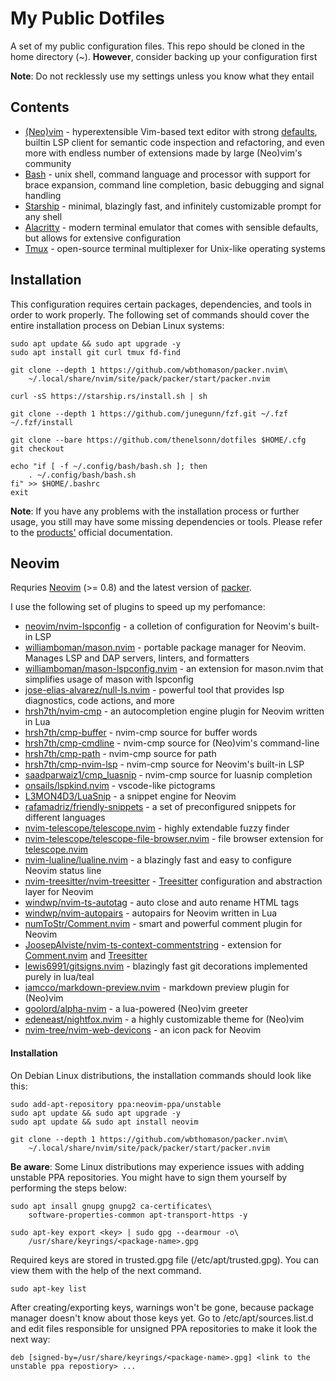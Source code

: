 # My Public Dotfiles

A set of my public configuration files.
This repo should be cloned in the home directory (~).
**However**, consider backing up your configuration
first

**Note**: Do not recklessly use my settings unless you know
what they entail

## Contents

- [(Neo)vim](https://neovim.io) - hyperextensible Vim-based text editor
with strong [defaults](https://neovim.io/doc/user/vim_diff.html#nvim-defaults),
builtin LSP client for semantic code inspection and refactoring, and even more
with endless number of extensions made by large (Neo)vim's community
- [Bash](https://github.com/bminor/bash) - unix shell, command language and processor 
with support for brace expansion, command line completion, 
basic debugging and signal handling
- [Starship](https://starship.rs) - minimal, blazingly fast, and infinitely
customizable prompt for any shell
- [Alacritty](https://github.com/alacritty/alacritty) - modern terminal emulator 
that comes with sensible defaults, but allows for extensive configuration
- [Tmux](https://github.com/tmux/tmux) - open-source terminal multiplexer for 
Unix-like operating systems

## Installation

This configuration requires certain packages, dependencies, 
and tools in order to work properly. The following set of commands 
should cover the entire installation process on Debian Linux systems:
    
    sudo apt update && sudo apt upgrade -y
    sudo apt install git curl tmux fd-find

    git clone --depth 1 https://github.com/wbthomason/packer.nvim\
        ~/.local/share/nvim/site/pack/packer/start/packer.nvim

    curl -sS https://starship.rs/install.sh | sh

    git clone --depth 1 https://github.com/junegunn/fzf.git ~/.fzf
    ~/.fzf/install

    git clone --bare https://github.com/thenelsonn/dotfiles $HOME/.cfg
    git checkout

    echo "if [ -f ~/.config/bash/bash.sh ]; then
        . ~/.config/bash/bash.sh
    fi" >> $HOME/.bashrc
    exit

**Note**: If you have any problems with the installation process or further usage, 
you still may have some missing dependencies or tools. Please refer 
to the [products'](#contents) official documentation.

## Neovim

Requries [Neovim](https://neovim.io) (>= 0.8) and 
the latest version of [packer](https://github.com/wbthomason/packer.nvim).

I use the following set of plugins to speed up my perfomance:

- [neovim/nvim-lspconfig](https://github.com/neovim/nvim-lspconfig) - 
a colletion of configuration for Neovim's built-in LSP
- [williamboman/mason.nvim](https://github.com/williamboman/mason.nvim) - 
portable package manager for Neovim. Manages LSP and DAP servers, linters, and formatters
- [williamboman/mason-lspconfig.nvim](https://github.com/williamboman/mason-lspconfig.nvim) -
an extension for mason.nvim that simplifies usage of mason with lspconfig
- [jose-elias-alvarez/null-ls.nvim](https://github.com/jose-elias-alvarez/null-ls.nvim) -
powerful tool that provides lsp diagnostics, code actions, and more
- [hrsh7th/nvim-cmp](https://github.com/hrsh7th/nvim-cmp) -
an autocompletion engine plugin for Neovim written in Lua
- [hrsh7th/cmp-buffer](https://github.com/hrsh7th/cmp-buffer) -
nvim-cmp source for buffer words
- [hrsh7th/cmp-cmdline](https://github.com/hrsh7th/cmp-cmdline) -
nvim-cmp source for (Neo)vim's command-line
- [hrsh7th/cmp-path](https://github.com/hrsh7th/cmp-path) -
nvim-cmp source for path
- [hrsh7th/cmp-nvim-lsp](https://github.com/hrsh7th/cmp-nvim-lsp) -
nvim-cmp source for Neovim's built-in LSP
- [saadparwaiz1/cmp_luasnip](https://github.com/saadparwaiz1/cmp_luasnip) -
nvim-cmp source for luasnip completion
- [onsails/lspkind.nvim](https://github.com/onsails/lspkind.nvim) -
vscode-like pictograms
- [L3MON4D3/LuaSnip](https://github.com/L3MON4D3/LuaSnip) -
a snippet engine for Neovim
- [rafamadriz/friendly-snippets](https://github.com/rafamadriz/friendly-snippets) -
a set of preconfigured snippets for different languages
- [nvim-telescope/telescope.nvim](https://github.com/nvim-telescope/telescope.nvim) -
highly extendable fuzzy finder
- [nvim-telescope/telescope-file-browser.nvim](https://github.com/nvim-telescope/telescope-file-browser.nvim) -
file browser extension for [telescope.nvim](https://github.com/nvim-telescope/telescope.nvim)
- [nvim-lualine/lualine.nvim](https://github.com/nvim-lualine/lualine.nvim) -
a blazingly fast and easy to configure Neovim status line
- [nvim-treesitter/nvim-treesitter](https://github.com/nvim-treesitter/nvim-treesitter) -
[Treesitter](https://github.com/tree-sitter/tree-sitter) configuration and abstraction layer for Neovim
- [windwp/nvim-ts-autotag](https://github.com/windwp/nvim-ts-autotag) -
auto close and auto rename HTML tags
- [windwp/nvim-autopairs](https://github.com/windwp/nvim-autopairs) -
autopairs for Neovim written in Lua
- [numToStr/Comment.nvim](https://github.com/numToStr/Comment.nvim) -
smart and powerful comment plugin for Neovim
- [JoosepAlviste/nvim-ts-context-commentstring](https://github.com/JoosepAlviste/nvim-ts-context-commentstring) -
extension for [Comment.nvim](https://github.com/numToStr/Comment.nvim) and
[Treesitter](https://github.com/nvim-treesitter/nvim-treesitter)
- [lewis6991/gitsigns.nvim](https://github.com/lewis6991/gitsigns.nvim) -
blazingly fast git decorations implemented purely in lua/teal
- [iamcco/markdown-preview.nvim](https://github.com/iamcco/markdown-preview.nvim) -
markdown preview plugin for (Neo)vim
- [goolord/alpha-nvim](https://github.com/goolord/alpha-nvim) -
a lua-powered (Neo)vim greeter
- [edeneast/nightfox.nvim](https://github.com/edeneast/nightfox.nvim) -
a highly customizable theme for (Neo)vim
- [nvim-tree/nvim-web-devicons](https://github.com/nvim-tree/nvim-web-devicons) -
an icon pack for Neovim

#### Installation

On Debian Linux distributions, the installation commands should look like this:

    sudo add-apt-repository ppa:neovim-ppa/unstable
    sudo apt update && sudo apt upgrade -y
    sudo apt update && sudo apt install neovim

    git clone --depth 1 https://github.com/wbthomason/packer.nvim\
        ~/.local/share/nvim/site/pack/packer/start/packer.nvim


**Be aware**: Some Linux distributions may experience issues with 
adding unstable PPA repositories. You might have to sign them yourself 
by performing the steps below:

    sudo apt insall gnupg gnupg2 ca-certificates\
        software-properties-common apt-transport-https -y

    sudo apt-key export <key> | sudo gpg --dearmour -o\
        /usr/share/keyrings/<package-name>.gpg

Required keys are stored in trusted.gpg file (/etc/apt/trusted.gpg).
You can view them with the help of the next command.

    sudo apt-key list

After creating/exporting keys, warnings won't be gone, because package manager
doesn't know about those keys yet. Go to /etc/apt/sources.list.d and
edit files responsible for unsigned PPA repositories to make it look
the next way:

    deb [signed-by=/usr/share/keyrings/<package-name>.gpg] <link to the unstable ppa repostiory> ...
